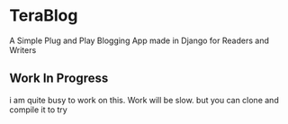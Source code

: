 # TeraBlog
A Simple Plug and Play Blogging App made in Django for Readers and Writers

## Work In Progress
i am quite busy to work on this. Work will be slow.
but you can clone and compile it to try
